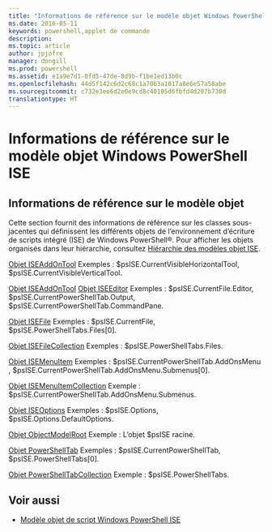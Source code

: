 ```yaml
---
title: "Informations de référence sur le modèle objet Windows PowerShell ISE"
ms.date: 2016-05-11
keywords: powershell,applet de commande
description: 
ms.topic: article
author: jpjofre
manager: dongill
ms.prod: powershell
ms.assetid: e1a9e7d1-0fd5-47de-8d9b-f1be1ed13b0c
ms.openlocfilehash: 44d5f142c6d2c68c1a70b3a1017a8e6e57a58abe
ms.sourcegitcommit: c732e3ee6d2e0e9cd8c40105d6fbfd4d207b730d
translationtype: HT
---
```

# <a name="windows-powershell-ise-object-model-reference"></a>Informations de référence sur le modèle objet Windows PowerShell ISE
  
## <a name="object-model-reference"></a>Informations de référence sur le modèle objet
 Cette section fournit des informations de référence sur les classes sous-jacentes qui définissent les différents objets de l’environnement d’écriture de scripts intégré (ISE) de Windows PowerShell®. Pour afficher les objets organisés dans leur hiérarchie, consultez [Hiérarchie des modèles objet ISE](The-ISE-Object-Model-Hierarchy.md).

 [Objet ISEAddOnTool](The-ISEAddOnTool-Object.md)
 Exemples : $psISE.CurrentVisibleHorizontalTool, $psISE.CurrentVisibleVerticalTool.

 [Objet ISEAddOnTool](The-ISEAddOnTool-Object.md)
  [Objet ISEEditor](The-ISEEditor-Object.md)
 Exemples : $psISE.CurrentFile.Editor, $psISE.CurrentPowerShellTab.Output, $psISE.CurrentPowerShellTab.CommandPane.

 [Objet ISEFile](The-ISEFile-Object.md)
 Exemples : $psISE.CurrentFile, $psISE.PowerShellTabs.Files\[0\].

 [Objet ISEFileCollection](The-ISEFileCollection-Object.md)
 Exemples : $psISE.PowerShellTabs.Files.

 [Objet ISEMenuItem](The-ISEMenuItem-Object.md)
 Exemples : $psISE.CurrentPowerShellTab.AddOnsMenu , $psISE.CurrentPowerShellTab.AddOnsMenu.Submenus\[0\].

 [Objet ISEMenuItemCollection](The-ISEMenuItemCollection-Object.md)
 Exemple : $psISE.CurrentPowerShellTab.AddOnsMenu.Submenus.

 [Objet ISEOptions](The-ISEOptions-Object.md)
 Exemples : $psISE.Options, $psISE.Options.DefaultOptions.

 [Objet ObjectModelRoot](The-ObjectModelRoot-Object.md)
 Exemple : L’objet $psISE racine.

 [Objet PowerShellTab](The-PowerShellTab-Object.md)
 Exemples : $psISE.CurrentPowerShellTab, $psISE.PowerShellTabs\[0\].

 [Objet PowerShellTabCollection](The-PowerShellTabCollection-Object.md)
 Exemple : $psISE.PowerShellTabs.

## <a name="see-also"></a>Voir aussi
- [Modèle objet de script Windows PowerShell ISE](The-Windows-PowerShell-ISE-Scripting-Object-Model.md)

  
